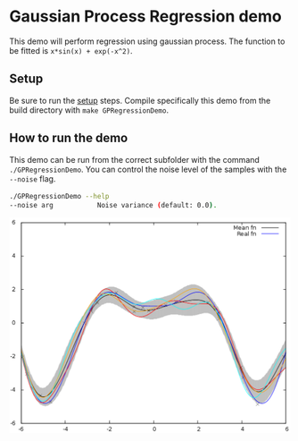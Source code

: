 # Gaussian Process Regression demo

This demo will perform regression using gaussian process. The function to be fitted
is `x*sin(x) + exp(-x^2)`.

## Setup 

Be sure to run the [setup](https://github.com/phineasng/MLearn/tree/master/demos) steps.
Compile specifically this demo from the build directory with `make GPRegressionDemo`.

## How to run the demo

This demo can be run from the correct subfolder with the command
`./GPRegressionDemo`. You can control the noise level of the samples
with the `--noise` flag.

```bash
./GPRegressionDemo --help
--noise arg           Noise variance (default: 0.0).
```
![](https://github.com/phineasng/MLearn/blob/master/demos/demo_regression/img/gp_regression.png)
